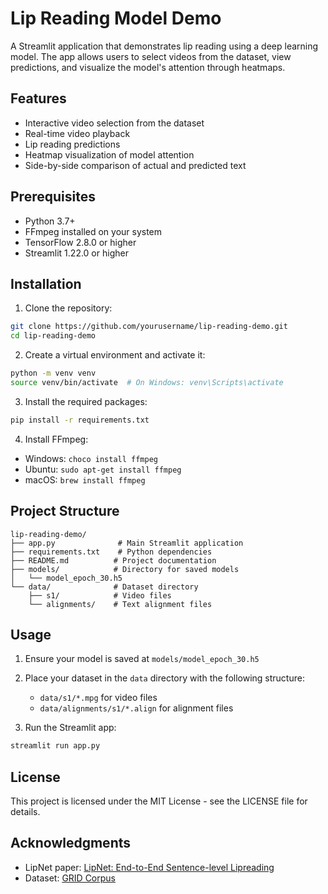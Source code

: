# Lip Reading Model Demo

A Streamlit application that demonstrates lip reading using a deep learning model. The app allows users to select videos from the dataset, view predictions, and visualize the model's attention through heatmaps.

## Features

- Interactive video selection from the dataset
- Real-time video playback
- Lip reading predictions
- Heatmap visualization of model attention
- Side-by-side comparison of actual and predicted text

## Prerequisites

- Python 3.7+
- FFmpeg installed on your system
- TensorFlow 2.8.0 or higher
- Streamlit 1.22.0 or higher

## Installation

1. Clone the repository:
```bash
git clone https://github.com/yourusername/lip-reading-demo.git
cd lip-reading-demo
```

2. Create a virtual environment and activate it:
```bash
python -m venv venv
source venv/bin/activate  # On Windows: venv\Scripts\activate
```

3. Install the required packages:
```bash
pip install -r requirements.txt
```

4. Install FFmpeg:
- Windows: `choco install ffmpeg`
- Ubuntu: `sudo apt-get install ffmpeg`
- macOS: `brew install ffmpeg`

## Project Structure

```
lip-reading-demo/
├── app.py              # Main Streamlit application
├── requirements.txt    # Python dependencies
├── README.md          # Project documentation
├── models/            # Directory for saved models
│   └── model_epoch_30.h5
└── data/              # Dataset directory
    ├── s1/            # Video files
    └── alignments/    # Text alignment files
```

## Usage

1. Ensure your model is saved at `models/model_epoch_30.h5`
2. Place your dataset in the `data` directory with the following structure:
   - `data/s1/*.mpg` for video files
   - `data/alignments/s1/*.align` for alignment files

3. Run the Streamlit app:
```bash
streamlit run app.py
```

## License

This project is licensed under the MIT License - see the LICENSE file for details.

## Acknowledgments

- LipNet paper: [LipNet: End-to-End Sentence-level Lipreading](https://arxiv.org/abs/1611.01599)
- Dataset: [GRID Corpus](http://spandh.dcs.shef.ac.uk/gridcorpus/) 